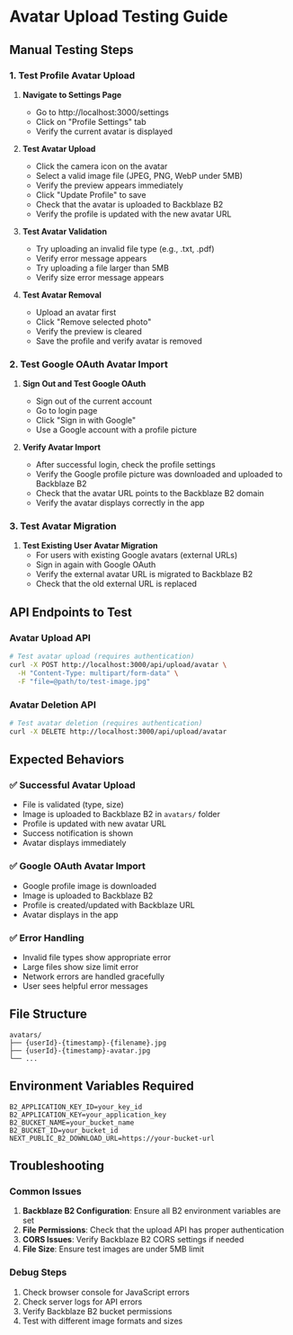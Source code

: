 # Avatar Upload Testing Guide

## Manual Testing Steps

### 1. Test Profile Avatar Upload

1. **Navigate to Settings Page**
   - Go to http://localhost:3000/settings
   - Click on "Profile Settings" tab
   - Verify the current avatar is displayed

2. **Test Avatar Upload**
   - Click the camera icon on the avatar
   - Select a valid image file (JPEG, PNG, WebP under 5MB)
   - Verify the preview appears immediately
   - Click "Update Profile" to save
   - Check that the avatar is uploaded to Backblaze B2
   - Verify the profile is updated with the new avatar URL

3. **Test Avatar Validation**
   - Try uploading an invalid file type (e.g., .txt, .pdf)
   - Verify error message appears
   - Try uploading a file larger than 5MB
   - Verify size error message appears

4. **Test Avatar Removal**
   - Upload an avatar first
   - Click "Remove selected photo"
   - Verify the preview is cleared
   - Save the profile and verify avatar is removed

### 2. Test Google OAuth Avatar Import

1. **Sign Out and Test Google OAuth**
   - Sign out of the current account
   - Go to login page
   - Click "Sign in with Google"
   - Use a Google account with a profile picture

2. **Verify Avatar Import**
   - After successful login, check the profile settings
   - Verify the Google profile picture was downloaded and uploaded to Backblaze B2
   - Check that the avatar URL points to the Backblaze B2 domain
   - Verify the avatar displays correctly in the app

### 3. Test Avatar Migration

1. **Test Existing User Avatar Migration**
   - For users with existing Google avatars (external URLs)
   - Sign in again with Google OAuth
   - Verify the external avatar URL is migrated to Backblaze B2
   - Check that the old external URL is replaced

## API Endpoints to Test

### Avatar Upload API
```bash
# Test avatar upload (requires authentication)
curl -X POST http://localhost:3000/api/upload/avatar \
  -H "Content-Type: multipart/form-data" \
  -F "file=@path/to/test-image.jpg"
```

### Avatar Deletion API
```bash
# Test avatar deletion (requires authentication)
curl -X DELETE http://localhost:3000/api/upload/avatar
```

## Expected Behaviors

### ✅ Successful Avatar Upload
- File is validated (type, size)
- Image is uploaded to Backblaze B2 in `avatars/` folder
- Profile is updated with new avatar URL
- Success notification is shown
- Avatar displays immediately

### ✅ Google OAuth Avatar Import
- Google profile image is downloaded
- Image is uploaded to Backblaze B2
- Profile is created/updated with Backblaze URL
- Avatar displays in the app

### ✅ Error Handling
- Invalid file types show appropriate error
- Large files show size limit error
- Network errors are handled gracefully
- User sees helpful error messages

## File Structure

```
avatars/
├── {userId}-{timestamp}-{filename}.jpg
├── {userId}-{timestamp}-avatar.jpg
└── ...
```

## Environment Variables Required

```env
B2_APPLICATION_KEY_ID=your_key_id
B2_APPLICATION_KEY=your_application_key
B2_BUCKET_NAME=your_bucket_name
B2_BUCKET_ID=your_bucket_id
NEXT_PUBLIC_B2_DOWNLOAD_URL=https://your-bucket-url
```

## Troubleshooting

### Common Issues
1. **Backblaze B2 Configuration**: Ensure all B2 environment variables are set
2. **File Permissions**: Check that the upload API has proper authentication
3. **CORS Issues**: Verify Backblaze B2 CORS settings if needed
4. **File Size**: Ensure test images are under 5MB limit

### Debug Steps
1. Check browser console for JavaScript errors
2. Check server logs for API errors
3. Verify Backblaze B2 bucket permissions
4. Test with different image formats and sizes
